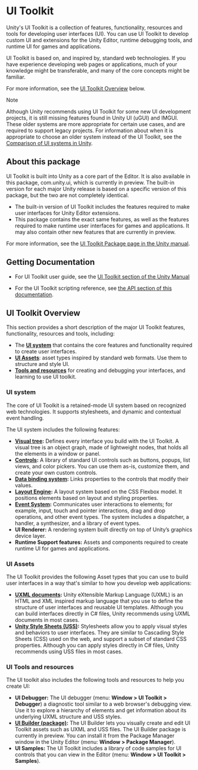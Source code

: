 # UI Toolkit

Unity's UI Toolkit is a collection of features, functionality, resources and tools for developing user interfaces (UI). You can use UI Toolkit to develop custom UI and extensions for the Unity Editor, runtime debugging tools, and runtime UI for games and applications.

UI Toolkit is based on, and inspired by, standard web technologies. If you have experience developing web pages or applications, much of your knowledge might be transferable, and many of the core concepts might be familiar.

For more information, see the [UI Toolkit Overview](#ui-toolkit-overview) below.

> [!NOTE]
> Although Unity recommends using UI Toolkit for some new UI development projects, it is still missing  features found in Unity UI (uGUI) and IMGUI. These older systems are more appropriate for certain use cases, and are required to support legacy projects. For information about when it is appropriate to choose an older system instead of the UI Toolkit, see the [Comparison of UI systems in Unity](https://docs.unity3d.com/2020.1/Documentation/Manual/UI-system-compare.html).

## About this package
UI Toolkit is built into Unity as a core part of the Editor. It is also available in this package, com.unity.ui, which is currently in preview. The built-in version for each major Unity release is based on a specific version of this package, but the two are not completely identical.

- The built-in version of UI Toolkit includes the features required to make user interfaces for Unity Editor extensions.
- This package contains the exact same features, as well as the features required to make runtime user interfaces for games and applications. It may also contain other new features that are currently in preview.

For more information, see the [UI Toolkit Package page in the Unity manual](https://docs.unity3d.com/2020.1/Documentation/Manual/UITK-package.html).

## Getting Documentation

- For UI Toolkit user guide, see the [UI Toolkit section of the Unity Manual](https://docs.unity3d.com/2020.1/Documentation/Manual/UIElements.html)

- For the UI Toolkit scripting reference, see [the API section of this documentation](../api/index.html).

## UI Toolkit Overview

This section provides a short description of the major UI Toolkit features, functionality, resources and tools, including:

- The [**UI system**](#ui-system) that contains the core features and functionality required to create user interfaces.
- [**UI Assets**](#ui-assets): asset types inspired by standard web formats. Use them to structure and style UI.
- [**Tools and resources**](#ui-tools-and-resources) for creating and debugging your interfaces, and learning to use UI toolkit.

### UI system

The core of UI Toolkit is a retained-mode UI system based on recognized web technologies. It supports stylesheets, and dynamic and contextual event handling.

The UI system includes the following features:

- **[Visual tree](https://docs.unity3d.com/2020.1/Documentation/Manual/UIE-VisualTree.html):** Defines every interface you build with the UI Toolkit. A visual tree is an object graph, made of lightweight nodes, that holds all the  elements in a window or panel.
- **[Controls](https://docs.unity3d.com/2020.1/Documentation/Manual/UIE-Controls.html):** A library of standard UI controls such as buttons, popups, list views, and color pickers. You can use them as-is, customize them, and create your own custom controls.
- **[Data binding system](https://docs.unity3d.com/2020.1/Documentation/Manual/UIE-Binding.html):** Links properties to the controls that modify their values.
- **[Layout Engine](https://docs.unity3d.com/2020.1/Documentation/Manual/UIE-LayoutEngine.html):** A layout system based on the CSS Flexbox model. It positions elements based on layout and styling properties.
- **[Event System](https://docs.unity3d.com/2020.1/Documentation/Manual/UIE-Events.html):** Communicates user interactions to elements; for example, input, touch and pointer interactions, drag and drop operations, and other event types. The system includes a dispatcher, a handler, a synthesizer, and a library of event types.
- **UI Renderer:** A rendering system built directly on top of Unity’s graphics device layer.
- **Runtime Support features:** Assets and components required to create runtime UI for games and applications.

### UI Assets

The UI Toolkit provides the following Asset types that you can use to build user interfaces in a way that's similar to how you develop web applications:

- **[UXML documents](https://docs.unity3d.com/2020.1/Documentation/Manual/UIE-UXML.html):** Unity eXtensible Markup Language (UXML) is an HTML and XML inspired markup language that you use to define the structure of user interfaces and reusable UI templates. Although you can build interfaces directly in C# files, Unity recommends using UXML documents in most cases.
- **[Unity Style Sheets (USS)](https://docs.unity3d.com/2020.1/Documentation/Manual/UIE-USS.html):** Stylesheets allow you to apply visual styles and behaviors to user interfaces. They are similar to Cascading Style Sheets (CSS) used on the web, and support a subset of standard CSS properties. Although you can apply styles directly in C# files, Unity recommends using USS files in most cases.

### UI Tools and resources

The UI toolkit also includes the following tools and resources to help you create UI:

- **UI Debugger:** The UI debugger (menu: **Window &gt; UI Toolkit &gt; Debugger**) a diagnostic tool similar to a web browser's debugging view. Use it to explore a hierarchy of elements and get information about its underlying UXML structure and USS styles.
- **[UI Builder (package)](https://docs.unity3d.com/2020.1/Documentation/Manual/com.unity.ui.builder.html):** The UI Builder lets you visually create and edit UI Toolkit assets such as UXML and USS files. The UI Builder package is currently in preview. You can install it from the Package Manager window in the Unity Editor (menu: **Window > Package Manager**).
- **UI Samples:** The UI Toolkit includes a library of code samples for UI controls that you can view in the Editor (menu: **Window &gt; UI Toolkit &gt; Samples**).
